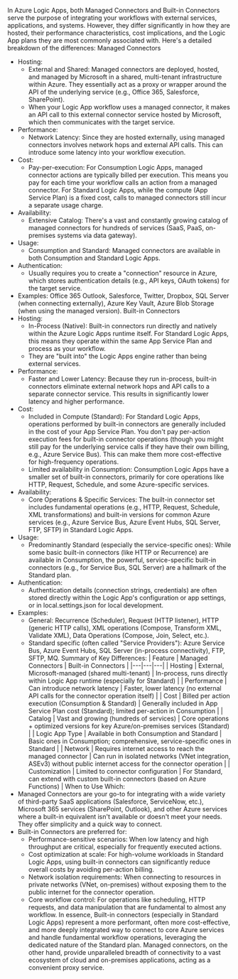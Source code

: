 In Azure Logic Apps, both Managed Connectors and Built-in Connectors serve the purpose of integrating your workflows with external services, applications, and systems. However, they differ significantly in how they are hosted, their performance characteristics, cost implications, and the Logic App plans they are most commonly associated with.
Here's a detailed breakdown of the differences:
Managed Connectors
 * Hosting:
   * External and Shared: Managed connectors are deployed, hosted, and managed by Microsoft in a shared, multi-tenant infrastructure within Azure. They essentially act as a proxy or wrapper around the API of the underlying service (e.g., Office 365, Salesforce, SharePoint).
   * When your Logic App workflow uses a managed connector, it makes an API call to this external connector service hosted by Microsoft, which then communicates with the target service.
 * Performance:
   * Network Latency: Since they are hosted externally, using managed connectors involves network hops and external API calls. This can introduce some latency into your workflow execution.
 * Cost:
   * Pay-per-execution: For Consumption Logic Apps, managed connector actions are typically billed per execution. This means you pay for each time your workflow calls an action from a managed connector. For Standard Logic Apps, while the compute (App Service Plan) is a fixed cost, calls to managed connectors still incur a separate usage charge.
 * Availability:
   * Extensive Catalog: There's a vast and constantly growing catalog of managed connectors for hundreds of services (SaaS, PaaS, on-premises systems via data gateway).
 * Usage:
   * Consumption and Standard: Managed connectors are available in both Consumption and Standard Logic Apps.
 * Authentication:
   * Usually requires you to create a "connection" resource in Azure, which stores authentication details (e.g., API keys, OAuth tokens) for the target service.
 * Examples: Office 365 Outlook, Salesforce, Twitter, Dropbox, SQL Server (when connecting externally), Azure Key Vault, Azure Blob Storage (when using the managed version).
Built-in Connectors
 * Hosting:
   * In-Process (Native): Built-in connectors run directly and natively within the Azure Logic Apps runtime itself. For Standard Logic Apps, this means they operate within the same App Service Plan and process as your workflow.
   * They are "built into" the Logic Apps engine rather than being external services.
 * Performance:
   * Faster and Lower Latency: Because they run in-process, built-in connectors eliminate external network hops and API calls to a separate connector service. This results in significantly lower latency and higher performance.
 * Cost:
   * Included in Compute (Standard): For Standard Logic Apps, operations performed by built-in connectors are generally included in the cost of your App Service Plan. You don't pay per-action execution fees for built-in connector operations (though you might still pay for the underlying service calls if they have their own billing, e.g., Azure Service Bus). This can make them more cost-effective for high-frequency operations.
   * Limited availability in Consumption: Consumption Logic Apps have a smaller set of built-in connectors, primarily for core operations like HTTP, Request, Schedule, and some Azure-specific services.
 * Availability:
   * Core Operations & Specific Services: The built-in connector set includes fundamental operations (e.g., HTTP, Request, Schedule, XML transformations) and built-in versions for common Azure services (e.g., Azure Service Bus, Azure Event Hubs, SQL Server, FTP, SFTP) in Standard Logic Apps.
 * Usage:
   * Predominantly Standard (especially the service-specific ones): While some basic built-in connectors (like HTTP or Recurrence) are available in Consumption, the powerful, service-specific built-in connectors (e.g., for Service Bus, SQL Server) are a hallmark of the Standard plan.
 * Authentication:
   * Authentication details (connection strings, credentials) are often stored directly within the Logic App's configuration or app settings, or in local.settings.json for local development.
 * Examples:
   * General: Recurrence (Scheduler), Request (HTTP listener), HTTP (generic HTTP calls), XML operations (Compose, Transform XML, Validate XML), Data Operations (Compose, Join, Select, etc.).
   * Standard specific (often called "Service Providers"): Azure Service Bus, Azure Event Hubs, SQL Server (in-process connectivity), FTP, SFTP, MQ.
Summary of Key Differences:
| Feature | Managed Connectors | Built-in Connectors |
|---|---|---|
| Hosting | External, Microsoft-managed (shared multi-tenant) | In-process, runs directly within Logic App runtime (especially for Standard) |
| Performance | Can introduce network latency | Faster, lower latency (no external API calls for the connector operation itself) |
| Cost | Billed per action execution (Consumption & Standard) | Generally included in App Service Plan cost (Standard); limited per-action in Consumption |
| Catalog | Vast and growing (hundreds of services) | Core operations + optimized versions for key Azure/on-premises services (Standard) |
| Logic App Type | Available in both Consumption and Standard | Basic ones in Consumption; comprehensive, service-specific ones in Standard |
| Network | Requires internet access to reach the managed connector | Can run in isolated networks (VNet integration, ASEv3) without public internet access for the connector operation |
| Customization | Limited to connector configuration | For Standard, can extend with custom built-in connectors (based on Azure Functions) |
When to Use Which:
 * Managed Connectors are your go-to for integrating with a wide variety of third-party SaaS applications (Salesforce, ServiceNow, etc.), Microsoft 365 services (SharePoint, Outlook), and other Azure services where a built-in equivalent isn't available or doesn't meet your needs. They offer simplicity and a quick way to connect.
 * Built-in Connectors are preferred for:
   * Performance-sensitive scenarios: When low latency and high throughput are critical, especially for frequently executed actions.
   * Cost optimization at scale: For high-volume workloads in Standard Logic Apps, using built-in connectors can significantly reduce overall costs by avoiding per-action billing.
   * Network isolation requirements: When connecting to resources in private networks (VNet, on-premises) without exposing them to the public internet for the connector operation.
   * Core workflow control: For operations like scheduling, HTTP requests, and data manipulation that are fundamental to almost any workflow.
In essence, Built-in connectors (especially in Standard Logic Apps) represent a more performant, often more cost-effective, and more deeply integrated way to connect to core Azure services and handle fundamental workflow operations, leveraging the dedicated nature of the Standard plan. Managed connectors, on the other hand, provide unparalleled breadth of connectivity to a vast ecosystem of cloud and on-premises applications, acting as a convenient proxy service.
